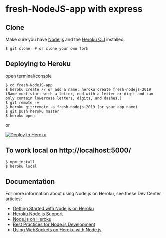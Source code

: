 # fresh-NodeJS-app with express #

## Clone

Make sure you have [Node.js](http://nodejs.org/) and the [Heroku CLI](https://cli.heroku.com/) installed.


```
$ git clone  # or clone your own fork
```

## Deploying to Heroku

open terminal/console

```
$ cd fresh-NodeJS-app
$ heroku create // or add a name: heroku create fresh-nodejs-2019
(Name must start with a letter, end with a letter or digit and can only contain lowercase letters, digits, and dashes.)
$ git remote -v
$ heroku git:remote -a fresh-nodejs-2019 (or your app name)
$ git push heroku master
$ heroku open
```

or

[![Deploy to Heroku](https://www.herokucdn.com/deploy/button.png)](https://heroku.com/deploy)


## To work local on http://localhost:5000/

```
$ npm install
$ heroku local 
```


## Documentation

For more information about using Node.js on Heroku, see these Dev Center articles:

- [Getting Started with Node.js on Heroku](https://devcenter.heroku.com/articles/getting-started-with-nodejs)
- [Heroku Node.js Support](https://devcenter.heroku.com/articles/nodejs-support)
- [Node.js on Heroku](https://devcenter.heroku.com/categories/nodejs)
- [Best Practices for Node.js Development](https://devcenter.heroku.com/articles/node-best-practices)
- [Using WebSockets on Heroku with Node.js](https://devcenter.heroku.com/articles/node-websockets)
